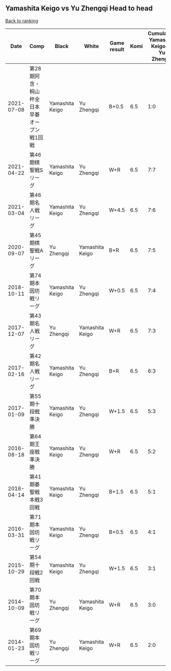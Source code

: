 ## Yamashita Keigo vs Yu Zhengqi Head to head

[Back to ranking](../../index.md)




| **Date** | **Comp** | **Black** | **White** | **Game result** | **Komi** | **Cumulative Yamashita Keigo vs Yu Zhengqi** | **Yamashita Keigo streak** | **Yu Zhengqi streak** | 
| --- | --- | --- | --- | --- | --- | --- | --- | --- |
| 2021-07-08 | 第28期阿含・桐山杯全日本早碁オープン戦1回戦 | Yamashita Keigo | Yu Zhengqi | B+0.5 | 6.5 | 1:0 | 1 | 0 | 
| 2021-04-22 | 第46期棋聖戦Sリーグ | Yamashita Keigo | Yu Zhengqi | W+R | 6.5 | 7:7 | 0 | 4 | 
| 2021-03-04 | 第46期名人戦リーグ | Yamashita Keigo | Yu Zhengqi | W+4.5 | 6.5 | 7:6 | 0 | 3 | 
| 2020-09-07 | 第45期棋聖戦Aリーグ | Yu Zhengqi | Yamashita Keigo | B+R | 6.5 | 7:5 | 0 | 2 | 
| 2018-10-11 | 第74期本因坊戦リーグ | Yamashita Keigo | Yu Zhengqi | W+0.5 | 6.5 | 7:4 | 0 | 1 | 
| 2017-12-07 | 第43期名人戦リーグ | Yu Zhengqi | Yamashita Keigo | W+R | 6.5 | 7:3 | 2 | 0 | 
| 2017-02-16 | 第42期名人戦リーグ | Yamashita Keigo | Yu Zhengqi | B+R | 6.5 | 6:3 | 1 | 0 | 
| 2017-01-09 | 第55期十段戦　準決勝 | Yamashita Keigo | Yu Zhengqi | W+1.5 | 6.5 | 5:3 | 0 | 2 | 
| 2016-08-18 | 第64期王座戦準決勝 | Yamashita Keigo | Yu Zhengqi | W+R | 6.5 | 5:2 | 0 | 1 | 
| 2016-04-14 | 第41期碁聖戦本戦3回戦 | Yamashita Keigo | Yu Zhengqi | B+1.5 | 6.5 | 5:1 | 2 | 0 | 
| 2016-03-31 | 第71期本因坊戦リーグ | Yamashita Keigo | Yu Zhengqi | B+0.5 | 6.5 | 4:1 | 1 | 0 | 
| 2015-10-29 | 第54期十段戦2回戦 | Yamashita Keigo | Yu Zhengqi | W+1.5 | 6.5 | 3:1 | 0 | 1 | 
| 2014-10-09 | 第70期本因坊戦リーグ | Yu Zhengqi | Yamashita Keigo | W+R | 6.5 | 3:0 | 3 | 0 | 
| 2014-01-23 | 第69期本因坊戦リーグ | Yu Zhengqi | Yamashita Keigo | W+R | 6.5 | 2:0 | 2 | 0 |




